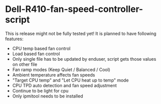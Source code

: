# Dell-R410-fan-speed-controller-script
This is release might not be fully tested yet! It is planned to have following features:
- CPU temp based fan control
- Load based fan control
- Only single file has to be updated by enduser, script gets those values on other file
- Fan ramp modes (Keep Quiet / Balanced / Cool)
- Ambient temperature affects fan speeds
- "Target CPU temp" and "Let CPU heat up to temp" mode
- CPU TPD auto detection and fan speed adjustment
- Continue to be light for cpu
- Only ipmitool needs to be installed
